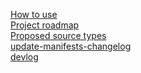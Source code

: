 [How to use](How-to-use)<br>
[Project roadmap](Project-roadmap)<br>
[Proposed source types](Proposed-source-types)<br>
[update-manifests-changelog](update-manifests-changelog)<br>
[devlog](devlog)